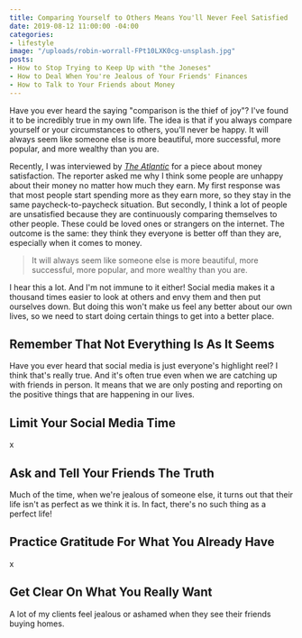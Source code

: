 ```yaml
---
title: Comparing Yourself to Others Means You'll Never Feel Satisfied
date: 2019-08-12 11:00:00 -04:00
categories:
- lifestyle
image: "/uploads/robin-worrall-FPt10LXK0cg-unsplash.jpg"
posts:
- How to Stop Trying to Keep Up with "the Joneses"
- How to Deal When You're Jealous of Your Friends' Finances
- How to Talk to Your Friends about Money
---
```


Have you ever heard the saying "comparison is the thief of joy"? I've found it to be incredibly true in my own life. The idea is that if you always compare yourself or your circumstances to others, you'll never be happy. It will always seem like someone else is more beautiful, more successful, more popular, and more wealthy than you are.

Recently, I was interviewed by *[The Atlantic](https://www.theatlantic.com/family/archive/2019/07/who-feels-rich/594439/)* for a piece about money satisfaction. The reporter asked me why I think some people are unhappy about their money no matter how much they earn. My first response was that most people start spending more as they earn more, so they stay in the same paycheck-to-paycheck situation. But secondly, I think a lot of people are unsatisfied because they are continuously comparing themselves to other people. These could be loved ones or strangers on the internet. The outcome is the same: they think they everyone is better off than they are, especially when it comes to money.

> It will always seem like someone else is more beautiful, more successful, more popular, and more wealthy than you are.

I hear this a lot. And I'm not immune to it either! Social media makes it a thousand times easier to look at others and envy them and then put ourselves down. But doing this won't make us feel any better about our own lives, so we need to start doing certain things to get into a better place.

## Remember That Not Everything Is As It Seems

Have you ever heard that social media is just everyone's highlight reel? I think that's really true. And it's often true even when we are catching up with friends in person. It means that we are only posting and reporting on the positive things that are happening in our lives. 

## Limit Your Social Media Time

x

## Ask and Tell Your Friends The Truth

Much of the time, when we're jealous of someone else, it turns out that their life isn't as perfect as we think it is. In fact, there's no such thing as a perfect life!

## Practice Gratitude For What You Already Have

x

## Get Clear On What You Really Want

A lot of my clients feel jealous or ashamed when they see their friends buying homes.